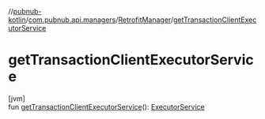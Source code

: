 //[pubnub-kotlin](../../../index.md)/[com.pubnub.api.managers](../index.md)/[RetrofitManager](index.md)/[getTransactionClientExecutorService](get-transaction-client-executor-service.md)

# getTransactionClientExecutorService

[jvm]\
fun [getTransactionClientExecutorService](get-transaction-client-executor-service.md)(): [ExecutorService](https://docs.oracle.com/javase/8/docs/api/java/util/concurrent/ExecutorService.html)
